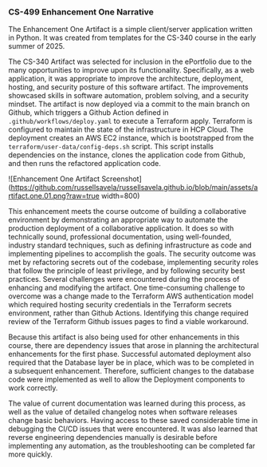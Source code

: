 ### CS-499 Enhancement One Narrative

The Enhancement One Artifact is a simple client/server application written in Python.  It was created from templates for the CS-340 course in the early summer of 2025.


The CS-340 Artifact was selected for inclusion in the ePortfolio due to the many opportunities to improve upon its functionality.  Specifically, as a web application, it was appropriate to improve the architecture, deployment, hosting, and security posture of this software artifact.  The improvements showcased skills in software automation, problem solving, and a security mindset.  The artifact is now deployed via a commit to the main branch on Github, which triggers a Github Action defined in `.github/workflows/deploy.yaml` to execute a Terraform apply.   Terraform is configured to maintain the state of the infrastructure in HCP Cloud.  The deployment creates an AWS EC2 instance, which is bootstrapped from the `terraform/user-data/config-deps.sh` script.  This script installs dependencies on the instance, clones the application code from Github, and then runs the refactored application code.  

![Enhancement One Artifact Screenshot](https://github.com/russellsavela/russellsavela.github.io/blob/main/assets/artifact.one.01.png?raw=true width=800)

This enhancement meets the course outcome of building a collaborative environment by demonstrating an appropriate way to automate the production deployment of a collaborative application.  It does so with technically sound, professional documentation, using well-founded, industry standard techniques, such as defining infrastructure as code and implementing pipelines to accomplish the goals.  The security outcome was met by refactoring secrets out of the codebase, implementing security roles that follow the principle of least privilege, and by following security best practices.
Several challenges were encountered during the process of enhancing and modifying the artifact.  One time-consuming challenge to overcome was a change made to the Terraform AWS authentication model which required hosting security credentials in the Terraform secrets environment, rather than Github Actions.  Identifying this change required review of the Terraform Github issues pages to find a viable workaround.


Because this artifact is also being used for other enhancements in this course, there are dependency issues that arose in planning the architectural enhancements for the first phase.   Successful automated deployment also required that the Database layer be in place, which was to be completed in a subsequent enhancement.  Therefore, sufficient changes to the database code were implemented as well to allow the Deployment components to work correctly.


The value of current documentation was learned during this process, as well as the value of detailed changelog notes when software releases change basic behaviors.  Having access to these saved considerable time in debugging the CI/CD issues that were encountered.  It was also learned that reverse engineering dependencies manually is desirable before implementing any automation, as the troubleshooting can be completed far more quickly.
 
